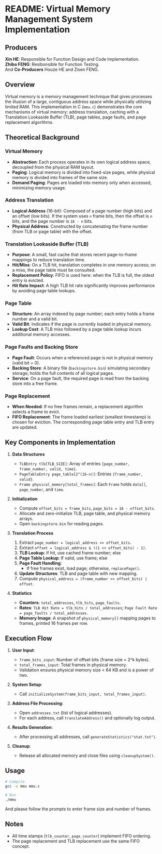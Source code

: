 # README: Virtual Memory Management System Implementation

## Producers
**Xin HE**: Responsible for Function Design and Code Implementation.   
**Zhibo FENG**: Resibonsible for Function Testing.  
And **Co-Producers** Houze HE and Zisen FENG.   

## Overview
Virtual memory is a memory management technique that gives processes the illusion of a large, contiguous address space while physically utilizing limited RAM. This implementation in C (`mmu.c`) demonstrates the core mechanisms of virtual memory: address translation, caching with a Translation Lookaside Buffer (TLB), page tables, page faults, and page replacement algorithms.

## Theoretical Background

### Virtual Memory
- **Abstraction**: Each process operates in its own logical address space, decoupled from the physical RAM layout.
- **Paging**: Logical memory is divided into fixed-size pages, while physical memory is divided into frames of the same size.
- **Demand Paging**: Pages are loaded into memory only when accessed, minimizing memory usage.

### Address Translation
- **Logical Address** (16-bit): Composed of a page number (high bits) and an offset (low bits). If the system uses `n` frame bits, then the offset is `n` bits, and the page number is `16 - n` bits.
- **Physical Address**: Constructed by concatenating the frame number (from TLB or page table) with the offset.

### Translation Lookaside Buffer (TLB)
- **Purpose**: A small, fast cache that stores recent page-to-frame mappings to reduce translation time.
- **Hit/Miss**: On a TLB hit, translation completes in one memory access; on a miss, the page table must be consulted.
- **Replacement Policy**: FIFO is used here: when the TLB is full, the oldest entry is evicted.
- **Hit Rate Impact**: A high TLB hit rate significantly improves performance by avoiding page table lookups.

### Page Table
- **Structure**: An array indexed by page number; each entry holds a frame number and a valid bit.
- **Valid Bit**: Indicates if the page is currently loaded in physical memory.
- **Lookup Cost**: A TLB miss followed by a page table lookup incurs additional memory accesses.

### Page Faults and Backing Store
- **Page Fault**: Occurs when a referenced page is not in physical memory (valid bit = 0).
- **Backing Store**: A binary file (`backingstore.bin`) simulating secondary storage; holds the full contents of all logical pages.
- **Service**: On a page fault, the required page is read from the backing store into a free frame.

### Page Replacement
- **When Needed**: If no free frames remain, a replacement algorithm selects a frame to evict.
- **FIFO Replacement**: The frame loaded earliest (smallest timestamp) is chosen for eviction. The corresponding page table entry and TLB entry are updated.

## Key Components in Implementation
1. **Data Structures**
   - `TLBEntry tlb[TLB_SIZE]`: Array of entries `{page_number, frame_number, valid, time}`.
   - `PageTableEntry page_table[2^(16-n)]`: Entries `{frame_number, valid}`.
   - `Frame physical_memory[total_frames]`: Each `Frame` holds `data[]`, `page_number`, and `time`.

2. **Initialization**
   - Compute `offset_bits = frame_bits`, `page_bits = 16 - offset_bits`.
   - Allocate and zero-initialize TLB, page table, and physical memory arrays.
   - Open `backingstore.bin` for reading pages.

3. **Translation Process**
   1. Extract `page_number = logical_address >> offset_bits`.
   2. Extract `offset = logical_address & ((1 << offset_bits) - 1)`.
   3. **TLB Lookup**: If hit, use cached frame number; else
   4. **Page Table Lookup**: If valid, use frame; else
   5. **Page Fault Handling**:
      - If free frames exist, load page; otherwise, `replacePage()`.
   6. **Update Structures**: TLB and page table with new mapping.
   7. Compute `physical_address = (frame_number << offset_bits) | offset`.

4. **Statistics**
   - **Counters**: `total_addresses`, `tlb_hits`, `page_faults`.
   - **Rates**: `TLB Hit Rate = tlb_hits / total_addresses`; `Page Fault Rate = page_faults / total_addresses`.
   - **Memory Image**: A snapshot of `physical_memory[]` mapping pages to frames, printed 16 frames per row.

## Execution Flow
1. **User Input**:
   - `frame_bits_input`: Number of offset bits (frame size = 2^k bytes).
   - `total_frames_input`: Total frames in physical memory.
   - Validation ensures physical memory size < 64 KB and is a power of two.

2. **System Setup**:
   - Call `initializeSystem(frame_bits_input, total_frames_input)`.

3. **Address File Processing**:
   - Open `addresses.txt` (list of logical addresses).
   - For each address, call `translateAddress()` and optionally log output.

4. **Results Generation**:
   - After processing all addresses, call `generateStatistics("stat.txt")`.

5. **Cleanup**:
   - Release all allocated memory and close files using `cleanupSystem()`.

## Usage
```bash
# Compile
gcc -o mmu mmu.c

# Run
./mmu
```  
And please follow the prompts to enter frame size and number of frames.

## Notes
- All time stamps (`tlb_counter`, `page_counter`) implement FIFO ordering.
- The page replacement and TLB replacement use the same FIFO concept.
